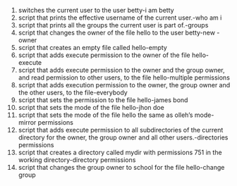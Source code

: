 1. switches the current user to the user betty-i am betty
2. script that prints the effective username of the current user.-who am i
3. script that prints all the groups the current user is part of.-groups
4. script that changes the owner of the file hello to the user betty-new -owner
5. script that creates an empty file called hello-empty
6. script that adds execute permission to the owner of the file hello-execute
7. script that adds execute permission to the owner and the group owner, and read permission to other users, to the file hello-multiple permissions
8. script that adds execution permission to the owner, the group owner and the other users, to the file-everybody
9. script that sets the permission to the file hello-james bond
10. script that sets the mode of the file hello-jhon doe
11. script that sets the mode of the file hello the same as olleh’s mode-mirror permissions
12. script that adds execute permission to all subdirectories of the current directory for the owner, the group owner and all other users.-directories permissions
13. script that creates a directory called mydir with permissions 751 in the working directory-directory permissions
14. script that changes the group owner to school for the file hello-change group

